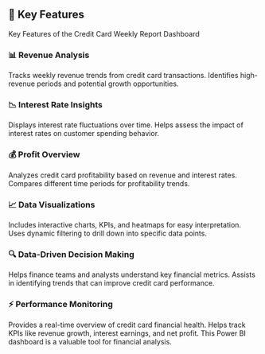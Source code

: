 ## 🚀 Key Features
Key Features of the Credit Card Weekly Report Dashboard
### 📊 Revenue Analysis

Tracks weekly revenue trends from credit card transactions.
Identifies high-revenue periods and potential growth opportunities.

### 📉 Interest Rate Insights

Displays interest rate fluctuations over time.
Helps assess the impact of interest rates on customer spending behavior.

### 💰 Profit Overview

Analyzes credit card profitability based on revenue and interest rates.
Compares different time periods for profitability trends.

### 📈 Data Visualizations

Includes interactive charts, KPIs, and heatmaps for easy interpretation.
Uses dynamic filtering to drill down into specific data points.

### 🔍 Data-Driven Decision Making

Helps finance teams and analysts understand key financial metrics.
Assists in identifying trends that can improve credit card performance.

### ⚡ Performance Monitoring

Provides a real-time overview of credit card financial health.
Helps track KPIs like revenue growth, interest earnings, and net profit.
This Power BI dashboard is a valuable tool for financial analysis.

